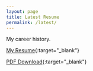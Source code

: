 ```yaml
---
layout: page
title: Latest Resume
permalink: /latest/
---
```


My career history.

[My Resume](https://gitmor.github.io/index-traditional.html){:target="_blank"}


[PDF Download](https://gitmor.github.io/Resume_Aug_24_2021_ABA_VijayVenkata.pdf){:target="_blank"}